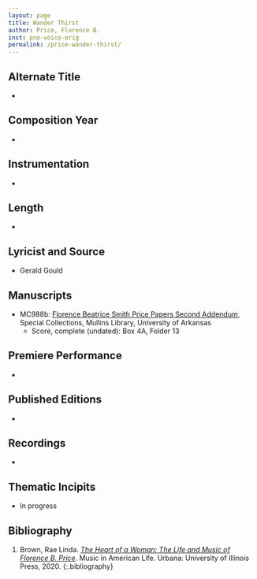 ```yaml
---
layout: page
title: Wander Thirst
author: Price, Florence B.
inst: pno-voice-orig
permalink: /price-wander-thirst/
---
```


## Alternate Title
- 

## Composition Year
- 

## Instrumentation
- 

## Length
- 

## Lyricist and Source
- Gerald Gould

## Manuscripts
- MC988b: <a href="https://uark.as.atlas-sys.com/repositories/2/resources/696/" target="_blank">Florence Beatrice Smith Price Papers Second Addendum</a>, Special Collections, Mullins Library, University of Arkansas
    * Score, complete (undated): Box 4A, Folder 13

## Premiere Performance
- 

## Published Editions
- 

## Recordings
- 

## Thematic Incipits
- In progress

## Bibliography
1. Brown, Rae Linda. <a href="https://www.worldcat.org/title/1122800180" target="_blank">*The Heart of a Woman: The Life and Music of Florence B. Price*</a>. Music in American Life. Urbana: University of Illinois Press, 2020.
{:.bibliography}